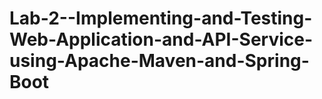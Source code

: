 # Lab-2--Implementing-and-Testing-Web-Application-and-API-Service-using-Apache-Maven-and-Spring-Boot